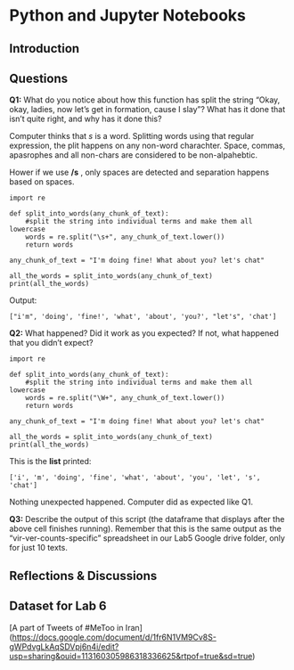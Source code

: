# Python and Jupyter Notebooks
## Introduction

## Questions
**Q1:** What do you notice about how this function has split the string “Okay, okay, ladies, now let’s get in formation, cause I slay”? What has it done that isn’t quite right, and why has it done this? 

Computer thinks that *s* is a word. 
Splitting words using that regular expression, the plit happens on any non-word charachter. 
Space, commas, apasrophes and all non-chars are considered to be non-alpahebtic.

Hower if we use **/s** , only spaces are detected and separation happens based on spaces.
```
import re

def split_into_words(any_chunk_of_text):
    #split the string into individual terms and make them all lowercase
    words = re.split("\s+", any_chunk_of_text.lower())
    return words 

any_chunk_of_text = "I'm doing fine! What about you? let's chat"

all_the_words = split_into_words(any_chunk_of_text)
print(all_the_words)
```

Output:
```
["i'm", 'doing', 'fine!', 'what', 'about', 'you?', "let's", 'chat']
```
**Q2:** What happened? Did it work as you expected? If not, what happened that you didn’t expect? 

```
import re

def split_into_words(any_chunk_of_text):
    #split the string into individual terms and make them all lowercase
    words = re.split("\W+", any_chunk_of_text.lower())
    return words 

any_chunk_of_text = "I'm doing fine! What about you? let's chat"

all_the_words = split_into_words(any_chunk_of_text)
print(all_the_words)
```

This is the **list** printed:
```
['i', 'm', 'doing', 'fine', 'what', 'about', 'you', 'let', 's', 'chat']
```
Nothing unexpected happened. Computer did as expected like Q1.


**Q3:** Describe the output of this script (the dataframe that displays after the above cell finishes running). Remember that this is the same output as the “vir-ver-counts-specific” spreadsheet in our Lab5 Google drive folder, only for just 10 texts.


## Reflections & Discussions
## Dataset for Lab 6
[A part of Tweets of #MeToo in Iran] (https://docs.google.com/document/d/1fr6N1VM9Cv8S-gWPdvgLkAqSDVpj6n4i/edit?usp=sharing&ouid=113160305986318336625&rtpof=true&sd=true) 
